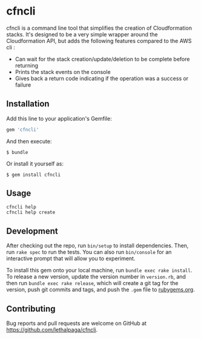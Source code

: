 # cfncli
cfncli is a command line tool that simplifies the creation of Cloudformation stacks.
It's designed to be a very simple wrapper around the Cloudformation API, but adds the following features compared to
the AWS cli :
 * Can wait for the stack creation/update/deletion to be complete before returning
 * Prints the stack events on the console
 * Gives back a return code indicating if the operation was a success or failure

## Installation

Add this line to your application's Gemfile:

```ruby
gem 'cfncli'
```

And then execute:

    $ bundle

Or install it yourself as:

    $ gem install cfncli

## Usage

```
cfncli help
cfncli help create
```

## Development

After checking out the repo, run `bin/setup` to install dependencies. Then, run `rake spec` to run the tests. You can also run `bin/console` for an interactive prompt that will allow you to experiment.

To install this gem onto your local machine, run `bundle exec rake install`. To release a new version, update the version number in `version.rb`, and then run `bundle exec rake release`, which will create a git tag for the version, push git commits and tags, and push the `.gem` file to [rubygems.org](https://rubygems.org).

## Contributing

Bug reports and pull requests are welcome on GitHub at https://github.com/lethalpaga/cfncli.

